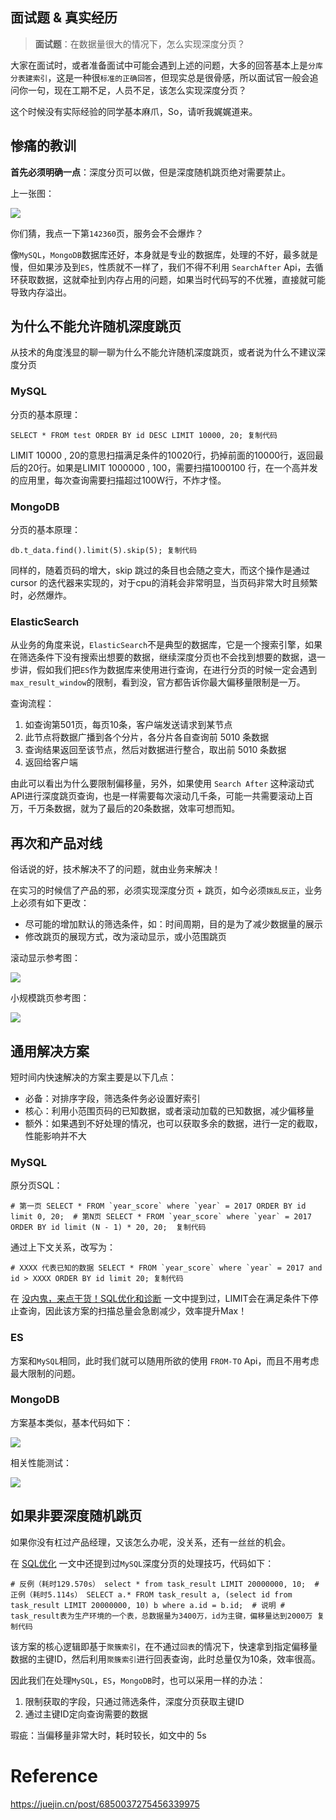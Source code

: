 ## 面试题 & 真实经历

> **面试题**：在数据量很大的情况下，怎么实现深度分页？

大家在面试时，或者准备面试中可能会遇到上述的问题，大多的回答基本上是`分库分表建索引`，这是一种很`标准的正确回答`，但现实总是很骨感，所以面试官一般会追问你一句，现在工期不足，人员不足，该怎么实现深度分页？

这个时候没有实际经验的同学基本麻爪，So，请听我娓娓道来。

## 惨痛的教训

**首先必须明确一点**：深度分页可以做，但是深度随机跳页绝对需要禁止。

上一张图：

![](https://p1-jj.byteimg.com/tos-cn-i-t2oaga2asx/gold-user-assets/2020/7/15/1734e4083013095f~tplv-t2oaga2asx-zoom-in-crop-mark:4536:0:0:0.awebp)

你们猜，我点一下第`142360`页，服务会不会爆炸？

像`MySQL`，`MongoDB`数据库还好，本身就是专业的数据库，处理的不好，最多就是慢，但如果涉及到`ES`，性质就不一样了，我们不得不利用 `SearchAfter` Api，去循环获取数据，这就牵扯到内存占用的问题，如果当时代码写的不优雅，直接就可能导致内存溢出。

## 为什么不能允许随机深度跳页

从技术的角度浅显的聊一聊为什么不能允许随机深度跳页，或者说为什么不建议深度分页

### MySQL

分页的基本原理：

`SELECT * FROM test ORDER BY id DESC LIMIT 10000, 20; 复制代码`

LIMIT 10000 , 20的意思扫描满足条件的10020行，扔掉前面的10000行，返回最后的20行。如果是LIMIT 1000000 , 100，需要扫描1000100 行，在一个高并发的应用里，每次查询需要扫描超过100W行，不炸才怪。

### MongoDB

分页的基本原理：

`db.t_data.find().limit(5).skip(5); 复制代码`

同样的，随着页码的增大，skip 跳过的条目也会随之变大，而这个操作是通过 cursor 的迭代器来实现的，对于cpu的消耗会非常明显，当页码非常大时且频繁时，必然爆炸。

### ElasticSearch

从业务的角度来说，`ElasticSearch`不是典型的数据库，它是一个搜索引擎，如果在筛选条件下没有搜索出想要的数据，继续深度分页也不会找到想要的数据，退一步讲，假如我们把`ES`作为数据库来使用进行查询，在进行分页的时候一定会遇到`max_result_window`的限制，看到没，官方都告诉你最大偏移量限制是一万。

查询流程：

1.  如查询第501页，每页10条，客户端发送请求到某节点
2.  此节点将数据广播到各个分片，各分片各自查询前 5010 条数据
3.  查询结果返回至该节点，然后对数据进行整合，取出前 5010 条数据
4.  返回给客户端

由此可以看出为什么要限制偏移量，另外，如果使用 `Search After` 这种滚动式API进行深度跳页查询，也是一样需要每次滚动几千条，可能一共需要滚动上百万，千万条数据，就为了最后的20条数据，效率可想而知。

## 再次和产品对线

俗话说的好，技术解决不了的问题，就由业务来解决！

在实习的时候信了产品的邪，必须实现深度分页 + 跳页，如今必须`拨乱反正`，业务上必须有如下更改：

-   尽可能的增加默认的筛选条件，如：时间周期，目的是为了减少数据量的展示
-   修改跳页的展现方式，改为滚动显示，或小范围跳页

滚动显示参考图：

![](https://p1-jj.byteimg.com/tos-cn-i-t2oaga2asx/gold-user-assets/2020/7/15/1734e40c5b213f17~tplv-t2oaga2asx-zoom-in-crop-mark:4536:0:0:0.awebp)

小规模跳页参考图：

![](https://p1-jj.byteimg.com/tos-cn-i-t2oaga2asx/gold-user-assets/2020/7/15/1734e40ecc634570~tplv-t2oaga2asx-zoom-in-crop-mark:4536:0:0:0.awebp)

## 通用解决方案

短时间内快速解决的方案主要是以下几点：

-   必备：对排序字段，筛选条件务必设置好索引
-   核心：利用小范围页码的已知数据，或者滚动加载的已知数据，减少偏移量
-   额外：如果遇到不好处理的情况，也可以获取多余的数据，进行一定的截取，性能影响并不大

### MySQL

原分页SQL：

``# 第一页 SELECT * FROM `year_score` where `year` = 2017 ORDER BY id limit 0, 20;  # 第N页 SELECT * FROM `year_score` where `year` = 2017 ORDER BY id limit (N - 1) * 20, 20;  复制代码``

通过上下文关系，改写为：

``# XXXX 代表已知的数据 SELECT * FROM `year_score` where `year` = 2017 and id > XXXX ORDER BY id limit 20; 复制代码``

在 [没内鬼，来点干货！SQL优化和诊断](https://juejin.cn/post/6844904135964229646#heading-9 "https://juejin.cn/post/6844904135964229646#heading-9") 一文中提到过，LIMIT会在满足条件下停止查询，因此该方案的扫描总量会急剧减少，效率提升Max！

### ES

方案和`MySQL`相同，此时我们就可以随用所欲的使用 `FROM-TO` Api，而且不用考虑最大限制的问题。

### MongoDB

方案基本类似，基本代码如下：

![](https://p1-jj.byteimg.com/tos-cn-i-t2oaga2asx/gold-user-assets/2020/7/15/1734e4119ea67105~tplv-t2oaga2asx-zoom-in-crop-mark:4536:0:0:0.awebp)

相关性能测试：

![](https://p1-jj.byteimg.com/tos-cn-i-t2oaga2asx/gold-user-assets/2020/7/15/1734e4138e0146b1~tplv-t2oaga2asx-zoom-in-crop-mark:4536:0:0:0.awebp)

## 如果非要深度随机跳页

如果你没有杠过产品经理，又该怎么办呢，没关系，还有一丝丝的机会。

在 [SQL优化](https://juejin.cn/post/6844904135964229646#heading-8 "https://juejin.cn/post/6844904135964229646#heading-8") 一文中还提到过`MySQL`深度分页的处理技巧，代码如下：

`# 反例（耗时129.570s） select * from task_result LIMIT 20000000, 10;  # 正例（耗时5.114s） SELECT a.* FROM task_result a, (select id from task_result LIMIT 20000000, 10) b where a.id = b.id;  # 说明 # task_result表为生产环境的一个表，总数据量为3400万，id为主键，偏移量达到2000万 复制代码`

该方案的核心逻辑即基于`聚簇索引`，在不通过`回表`的情况下，快速拿到指定偏移量数据的主键ID，然后利用`聚簇索引`进行回表查询，此时总量仅为10条，效率很高。

因此我们在处理`MySQL`，`ES`，`MongoDB`时，也可以采用一样的办法：

1.  限制获取的字段，只通过筛选条件，深度分页获取主键ID
2.  通过主键ID定向查询需要的数据

瑕疵：当偏移量非常大时，耗时较长，如文中的 5s

  
# Reference
https://juejin.cn/post/6850037275456339975  